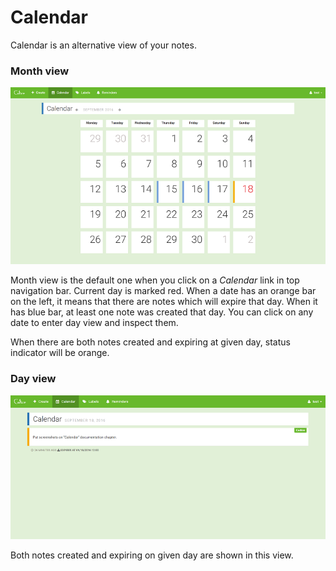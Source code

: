 # Calendar

Calendar is an alternative view of your notes.

### Month view
![Calendar](images/calendar.png)

Month view is the default one when you click on a *Calendar* link in top navigation bar.
Current day is marked red. When a date has an orange bar on the left, it means that
there are notes which will expire that day. When it has blue bar, at least one note
was created that day. You can click on any date to enter day view and inspect them.

<div class="alert alert-info">
When there are both notes created and expiring at given day, status indicator will
be orange.
</div>

### Day view
![Calendar day view](images/calendar-day.png)

Both notes created and expiring on given day are shown in this view.
